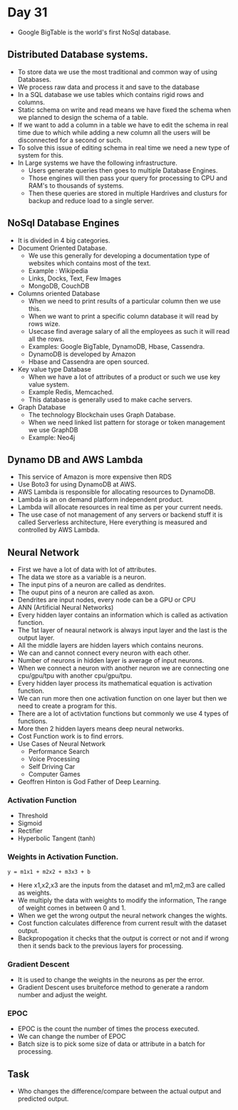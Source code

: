# Day 31 
*   Google BigTable is the world's first NoSql database.
## Distributed Database systems.
*   To store data we use the most traditional and common way of using Databases.
*   We process raw data and process it and save to the database
*   In a SQL database we use tables which contains rigid rows and columns.
*   Static schema on write and read means we have fixed the schema when we planned to design the schema of a table.
*   If we want to add a column in a table we have to edit the schema in real time due to which while adding a new column all the users will be disconnected for a second or such.
*   To solve this issue of editing schema in real time we need a new type of system for this.
*   In Large systems we have the following infrastructure.
    *   Users generate queries then goes to multiple Database Engines.
    *   Those engines will then pass your query for processing to CPU and RAM's to thousands of systems.
    *   Then these queries are stored in multiple Hardrives and clusturs for backup and reduce load to a single server.
## NoSql Database Engines
*   It is divided in 4 big categories.
*   Document Oriented Database.
    *   We use this generally for developing a documentation type of websites which contains most of the text.
    *   Example : Wikipedia
    *   Links, Docks, Text, Few Images
    *   MongoDB, CouchDB
*   Columns oriented Database
    *   When we need to print results of a particular column then we use this.
    *   When we want to print a specific column database it will read by rows wize.
    *   Usecase find average salary of all the employees as such it will read all the rows.
    *   Examples: Google BigTable, DynamoDB, Hbase, Cassendra.
    *   DynamoDB is developed by Amazon
    *   Hbase and Cassendra are open sourced.
*   Key value type Database
    *   When we have a lot of attributes of a product or such we use key value system.
    *   Example Redis, Memcached.
    *   This database is generally used to make cache servers.
*   Graph Database
    *   The technology Blockchain uses Graph Database.
    *   When we need linked list pattern for storage or token management we use GraphDB
    *   Example: Neo4j
## Dynamo DB and AWS Lambda
*   This service of Amazon is more expensive then RDS
*   Use Boto3 for using DynamoDB at AWS.
*   AWS Lambda is responsible for allocating resources to DynamoDB.
*   Lambda is an on demand platform independent product.
*   Lambda will allocate resources in real time as per your current needs.
*   The use case of not management of any servers or backend stuff it is called Serverless architecture, Here everything is measured and controlled by AWS Lambda.
## Neural Network
*   First we have a lot of data with lot of attributes.
*   The data we store as a variable is a neuron.
*   The input pins of a neuron are called as dendrites.
*   The ouput pins of a neuron are called as axon.
*   Dendrites are input nodes, every node can be a GPU or CPU
*   ANN (Artificial Neural Networks) 
*   Every hidden layer contains an information which is called as activation function.
*   The 1st layer of neaural network is always input layer and the last is the output layer.
*   All the middle layers are hidden layers which contains neurons.
*   We can and cannot connect every neuron with each other.
*   Number of neurons in hidden layer is average of input neurons.
*   When we connect a neuron with another neuron we are connecting one cpu/gpu/tpu with another cpu/gpu/tpu.
*   Every hidden layer process its mathematical equation is activation function.
*   We can run more then one activation function on one layer but then we need to create a program for this.
*   There are a lot of activtation functions but commonly we use 4 types of functions.
*   More then 2 hidden layers means deep neural networks.
*   Cost Function work is to find errors.
*   Use Cases of Neural Network
    *   Performance Search
    *   Voice Processing
    *   Self Driving Car
    *   Computer Games
*   Geoffren Hinton is God Father of Deep Learning.
### Activation Function
*   Threshold
*   Sigmoid
*   Rectifier
*   Hyperbolic Tangent (tanh)
### Weights in Activation Function.
```
y = m1x1 + m2x2 + m3x3 + b
```
*   Here x1,x2,x3 are the inputs from the dataset and m1,m2,m3 are called as weights.
*   We multiply the data with weights to modify the information, The range of weight comes in between 0 and 1.
*   When we get the wrong output the neural network changes the wights.
*   Cost function calculates difference from current result with the dataset output.
*   Backpropogation it checks that the output is correct or not and if wrong then it sends back to the previous layers for processing.
### Gradient Descent
*   It is used to change the weights in the neurons as per the error.
*   Gradient Descent uses bruiteforce method to generate a random number and adjust the weight.
### EPOC
*   EPOC is the count the number of times the process executed.
*   We can change the number of EPOC
*   Batch size is to pick some size of data or attribute in a batch for processing.


## Task
*   Who changes the difference/compare between the actual output and predicted output.   